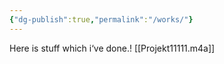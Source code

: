 ```yaml
---
{"dg-publish":true,"permalink":"/works/"}
---
```


Here is stuff which i‘ve done.!
[[Projekt11111.m4a]]

